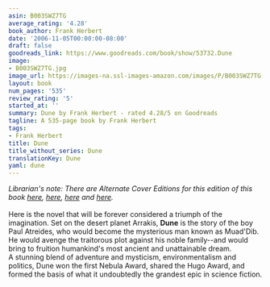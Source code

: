 ```yaml
---
asin: B003SWZ7TG
average_rating: '4.28'
book_author: Frank Herbert
date: '2006-11-05T00:00:00-08:00'
draft: false
goodreads_link: https://www.goodreads.com/book/show/53732.Dune
image:
- B003SWZ7TG.jpg
image_url: https://images-na.ssl-images-amazon.com/images/P/B003SWZ7TG.01._SCLZZZZZZZ.jpg
layout: book
num_pages: '535'
review_rating: '5'
started_at: ''
summary: Dune by Frank Herbert - rated 4.28/5 on Goodreads
tagline: A 535-page book by Frank Herbert
tags:
- Frank Herbert
title: Dune
title_without_series: Dune
translationKey: Dune
yaml: dune
---
```


<i>Librarian's note: There are Alternate Cover Editions for this edition of this book <a href="https://www.goodreads.com/book/show/10249685.here" title="here" rel="nofollow noopener">here</a>, <a href="https://www.goodreads.com/book/show/11273438.here" title="here" rel="nofollow noopener">here</a>, <a href="https://www.goodreads.com/book/show/18519346.here" title="here" rel="nofollow noopener">here</a> and <a href="https://www.goodreads.com/book/show/40198193.here" title="here" rel="nofollow noopener">here</a>.</i><br /><br />Here is the novel that will be forever considered a triumph of the imagination. Set on the desert planet Arrakis, <b>Dune</b> is the story of the boy Paul Atreides, who would become the mysterious man known as Muad'Dib. He would avenge the traitorous plot against his noble family--and would bring to fruition humankind's most ancient and unattainable dream.<br />A stunning blend of adventure and mysticism, environmentalism and politics, Dune won the first Nebula Award, shared the Hugo Award, and formed the basis of what it undoubtedly the grandest epic in science fiction.